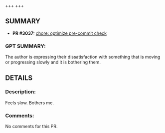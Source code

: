 +++
+++
## SUMMARY
- **PR #3037:** [ chore: optimize pre-commit check](https://github.com/fedimint/fedimint/pull/3037)

### GPT SUMMARY:
The author is expressing their dissatisfaction with something that is moving or progressing slowly and it is bothering them.

## DETAILS
### Description:
Feels slow. Bothers me.

### Comments:
No comments for this PR.

